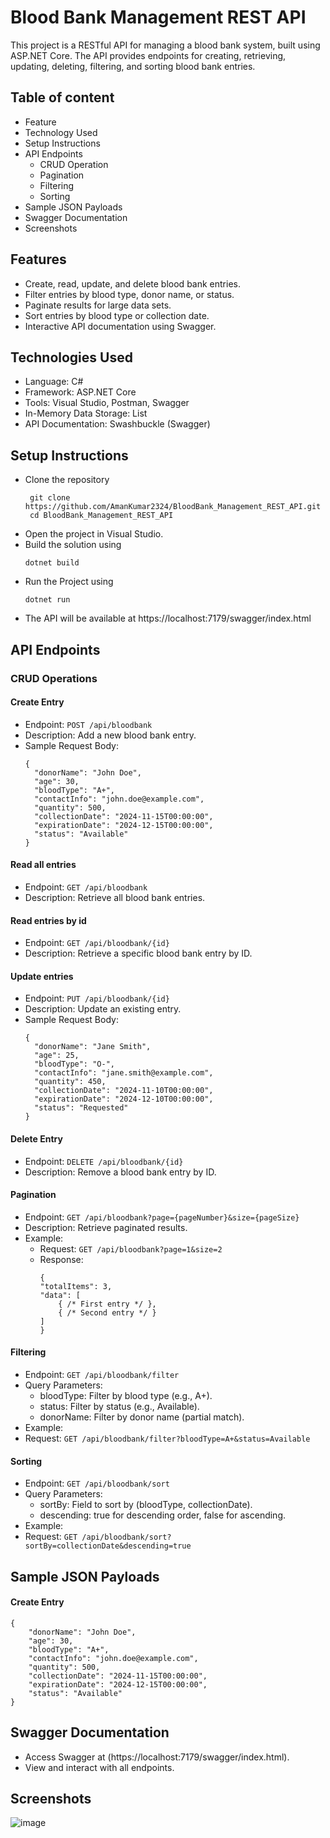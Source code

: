 # Blood Bank Management REST API
This project is a RESTful API for managing a blood bank system, built using ASP.NET Core. The API provides endpoints for creating, retrieving, updating, deleting, filtering, and sorting blood bank entries.

## Table of content
- Feature
- Technology Used
- Setup Instructions
- API Endpoints
  - CRUD Operation
  - Pagination
  - Filtering
  - Sorting
- Sample JSON Payloads
- Swagger Documentation
- Screenshots

## Features
- Create, read, update, and delete blood bank entries.
- Filter entries by blood type, donor name, or status.
- Paginate results for large data sets.
- Sort entries by blood type or collection date.
- Interactive API documentation using Swagger.
  
## Technologies Used
- Language: C#
- Framework: ASP.NET Core
- Tools: Visual Studio, Postman, Swagger
- In-Memory Data Storage: List<BloodBankEntry>
- API Documentation: Swashbuckle (Swagger)

## Setup Instructions
- Clone the repository
  ```
   git clone https://github.com/AmanKumar2324/BloodBank_Management_REST_API.git
   cd BloodBank_Management_REST_API
- Open the project in Visual Studio.
- Build the solution using
  ```
  dotnet build
- Run the Project using 
  ```
  dotnet run
- The API will be available at https://localhost:7179/swagger/index.html

## API Endpoints

### CRUD Operations
#### Create Entry
- Endpoint: `POST /api/bloodbank`
- Description: Add a new blood bank entry.
- Sample Request Body:
  ```
  {
    "donorName": "John Doe",
    "age": 30,
    "bloodType": "A+",
    "contactInfo": "john.doe@example.com",
    "quantity": 500,
    "collectionDate": "2024-11-15T00:00:00",
    "expirationDate": "2024-12-15T00:00:00",
    "status": "Available"
  }
#### Read all entries 
- Endpoint: `GET /api/bloodbank`
- Description: Retrieve all blood bank entries.

#### Read entries by id
- Endpoint: `GET /api/bloodbank/{id}`
- Description: Retrieve a specific blood bank entry by ID.

#### Update entries
- Endpoint: `PUT /api/bloodbank/{id}`
- Description: Update an existing entry.
- Sample Request Body:
  ```
  {
    "donorName": "Jane Smith",
    "age": 25,
    "bloodType": "O-",
    "contactInfo": "jane.smith@example.com",
    "quantity": 450,
    "collectionDate": "2024-11-10T00:00:00",
    "expirationDate": "2024-12-10T00:00:00",
    "status": "Requested"
  }

#### Delete Entry
- Endpoint: `DELETE /api/bloodbank/{id}`
- Description: Remove a blood bank entry by ID.

#### Pagination
- Endpoint: `GET /api/bloodbank?page={pageNumber}&size={pageSize}`
- Description: Retrieve paginated results.
- Example:
  - Request: `GET /api/bloodbank?page=1&size=2`
  - Response:
    ```
    {
    "totalItems": 3,
    "data": [
        { /* First entry */ },
        { /* Second entry */ }
    ]
    }
#### Filtering
- Endpoint: `GET /api/bloodbank/filter`
- Query Parameters:
  - bloodType: Filter by blood type (e.g., A+).
  - status: Filter by status (e.g., Available).
  - donorName: Filter by donor name (partial match).
- Example:
- Request: `GET /api/bloodbank/filter?bloodType=A+&status=Available`

#### Sorting
- Endpoint: `GET /api/bloodbank/sort`
- Query Parameters:
  - sortBy: Field to sort by (bloodType, collectionDate).
  - descending: true for descending order, false for ascending.
- Example:
- Request: `GET /api/bloodbank/sort?sortBy=collectionDate&descending=true`

## Sample JSON Payloads

#### Create Entry
```
{
    "donorName": "John Doe",
    "age": 30,
    "bloodType": "A+",
    "contactInfo": "john.doe@example.com",
    "quantity": 500,
    "collectionDate": "2024-11-15T00:00:00",
    "expirationDate": "2024-12-15T00:00:00",
    "status": "Available"
}
```
## Swagger Documentation

- Access Swagger at (https://localhost:7179/swagger/index.html).
- View and interact with all endpoints.

## Screenshots

![image](https://github.com/user-attachments/assets/3b2c4fab-cd76-44df-805d-c1f8351444ea)



